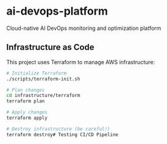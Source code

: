 # ai-devops-platform
Cloud-native AI DevOps monitoring and optimization platform

## Infrastructure as Code

This project uses Terraform to manage AWS infrastructure:

```bash
# Initialize Terraform
./scripts/terraform-init.sh

# Plan changes
cd infrastructure/terraform
terraform plan

# Apply changes
terraform apply

# Destroy infrastructure (be careful!)
terraform destroy# Testing CI/CD Pipeline
